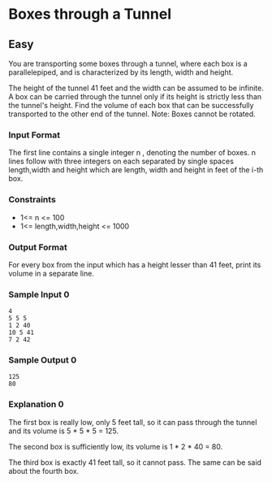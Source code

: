 # Boxes through a Tunnel
## Easy
You are transporting some boxes through a tunnel, where each box is a parallelepiped, and is characterized by its length, width and height.

The height of the tunnel 41 feet and the width can be assumed to be infinite. A box can be carried through the tunnel only if its height is strictly less than the tunnel's height. Find the volume of each box that can be successfully transported to the other end of the tunnel. Note: Boxes cannot be rotated.

### Input Format

The first line contains a single integer n , denoting the number of boxes.
 n lines follow with three integers on each separated by single spaces  length,width and height  which are length, width and height in feet of the i-th box.

### Constraints
- 1<= n <= 100 
- 1<= length,width,height <= 1000 

### Output Format

For every box from the input which has a height lesser than 41 feet, print its volume in a separate line.

### Sample Input 0
```
4
5 5 5
1 2 40
10 5 41
7 2 42
```
### Sample Output 0
```
125
80
```
### Explanation 0

The first box is really low, only 5 feet tall, so it can pass through the tunnel and its volume is 5 * 5 * 5 = 125.

The second box is sufficiently low, its volume is 1 * 2 * 40 = 80.

The third box is exactly 41 feet tall, so it cannot pass. The same can be said about the fourth box.